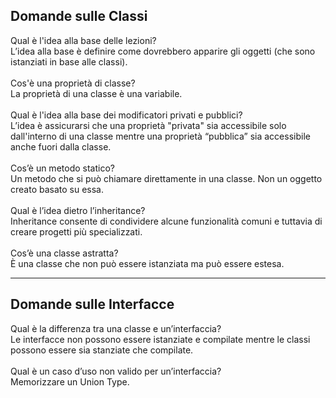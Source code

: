 <h2>Domande sulle Classi</h2>

<span>Qual è l'idea alla base delle lezioni?</span>
<br>
<span>L’idea alla base è definire come dovrebbero apparire gli oggetti (che sono istanziati in base alle classi).</span>
<br><br>
<span>Cos'è una proprietà di classe?</span>
<br>
<span>La proprietà di una classe è una variabile.</span>
<br><br>
<span>Qual è l'idea alla base dei modificatori privati ​​e pubblici?</span>
<br>
<span>L’idea è assicurarsi che una proprietà "privata" sia accessibile solo dall'interno di una classe mentre una proprietà “pubblica” sia accessibile anche fuori dalla classe.</span>
<br><br>
<span>Cos’è un metodo statico?</span>
<br>
<span>Un metodo che si può chiamare direttamente in una classe. Non un oggetto creato basato su essa.</span>
<br><br>
<span>Qual è l’idea dietro l’inheritance? </span>
<br>
<span>Inheritance consente di condividere alcune funzionalità comuni e tuttavia di creare progetti più specializzati.</span>
<br><br>
<span>Cos’è una classe astratta?</span>
<br>
<span>È una classe che non può essere istanziata ma può essere estesa.</span>
<hr>
<h2>Domande sulle Interfacce</h2>

<span>Qual è la differenza tra una classe e un’interfaccia?</span>
<br>
<span>Le interfacce non possono essere istanziate e compilate mentre le classi possono essere sia stanziate che compilate.</span>
<br><br>
<span>Qual è un caso d’uso non valido per un’interfaccia?</span>
<br>
<span>Memorizzare un Union Type. </span>